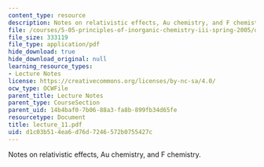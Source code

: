 ```yaml
---
content_type: resource
description: Notes on relativistic effects, Au chemistry, and F chemistry.
file: /courses/5-05-principles-of-inorganic-chemistry-iii-spring-2005/d1c03b514ea6d76d7246572b0755427c_lecture_11.pdf
file_size: 333119
file_type: application/pdf
hide_download: true
hide_download_original: null
learning_resource_types:
- Lecture Notes
license: https://creativecommons.org/licenses/by-nc-sa/4.0/
ocw_type: OCWFile
parent_title: Lecture Notes
parent_type: CourseSection
parent_uid: 14b4baf0-7b06-88a3-fa8b-899fb34d65fe
resourcetype: Document
title: lecture_11.pdf
uid: d1c03b51-4ea6-d76d-7246-572b0755427c
---
```

Notes on relativistic effects, Au chemistry, and F chemistry.